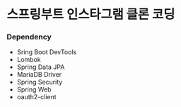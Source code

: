 # 스프링부트 인스타그램 클론 코딩

### Dependency

- Sring Boot DevTools
- Lombok
- Spring Data JPA
- MariaDB Driver
- Spring Security
- Spring Web
- oauth2-client
